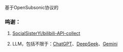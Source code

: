 基于OpenSubsonic协议的



### 鸣谢：

1. [SocialSisterYi/bilibili-API-collect](https://github.com/SocialSisterYi/bilibili-API-collect/blob/master/docs/search/search_response.md#js-repo-pjax-container)


2. LLM，包括不限于：[ChatGPT]()、[DeepSeek]()、[Gemini]()